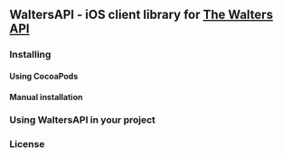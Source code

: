 ## WaltersAPI - iOS client library for [The Walters API](http://api.thewalters.org)

### Installing

#### Using CocoaPods
#### Manual installation

### Using WaltersAPI in your project

### License
